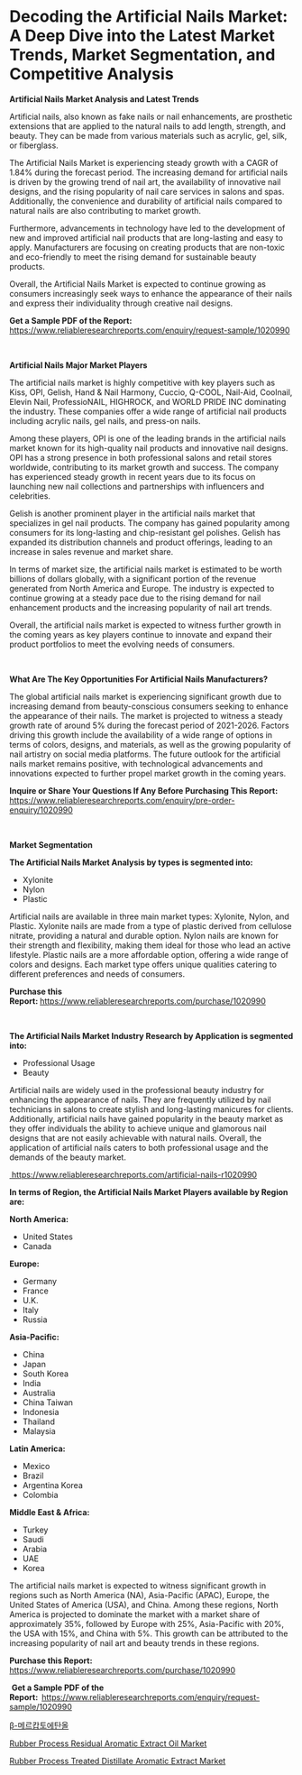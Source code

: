 <p><h1>Decoding the Artificial Nails Market: A Deep Dive into the Latest Market Trends, Market Segmentation, and Competitive Analysis</h1></p><p><strong>Artificial Nails Market Analysis and Latest Trends</strong></p>
<p><p>Artificial nails, also known as fake nails or nail enhancements, are prosthetic extensions that are applied to the natural nails to add length, strength, and beauty. They can be made from various materials such as acrylic, gel, silk, or fiberglass.</p><p>The Artificial Nails Market is experiencing steady growth with a CAGR of 1.84% during the forecast period. The increasing demand for artificial nails is driven by the growing trend of nail art, the availability of innovative nail designs, and the rising popularity of nail care services in salons and spas. Additionally, the convenience and durability of artificial nails compared to natural nails are also contributing to market growth.</p><p>Furthermore, advancements in technology have led to the development of new and improved artificial nail products that are long-lasting and easy to apply. Manufacturers are focusing on creating products that are non-toxic and eco-friendly to meet the rising demand for sustainable beauty products.</p><p>Overall, the Artificial Nails Market is expected to continue growing as consumers increasingly seek ways to enhance the appearance of their nails and express their individuality through creative nail designs.</p></p>
<p><strong>Get a Sample PDF of the Report:&nbsp;</strong> <a href="https://www.reliableresearchreports.com/enquiry/request-sample/1020990">https://www.reliableresearchreports.com/enquiry/request-sample/1020990</a></p>
<p>&nbsp;</p>
<p><strong>Artificial Nails Major Market Players</strong></p>
<p><p>The artificial nails market is highly competitive with key players such as Kiss, OPI, Gelish, Hand & Nail Harmony, Cuccio, Q-COOL, Nail-Aid, Coolnail, Elevin Nail, ProfessioNAIL, HIGHROCK, and WORLD PRIDE INC dominating the industry. These companies offer a wide range of artificial nail products including acrylic nails, gel nails, and press-on nails.</p><p>Among these players, OPI is one of the leading brands in the artificial nails market known for its high-quality nail products and innovative nail designs. OPI has a strong presence in both professional salons and retail stores worldwide, contributing to its market growth and success. The company has experienced steady growth in recent years due to its focus on launching new nail collections and partnerships with influencers and celebrities.</p><p>Gelish is another prominent player in the artificial nails market that specializes in gel nail products. The company has gained popularity among consumers for its long-lasting and chip-resistant gel polishes. Gelish has expanded its distribution channels and product offerings, leading to an increase in sales revenue and market share.</p><p>In terms of market size, the artificial nails market is estimated to be worth billions of dollars globally, with a significant portion of the revenue generated from North America and Europe. The industry is expected to continue growing at a steady pace due to the rising demand for nail enhancement products and the increasing popularity of nail art trends.</p><p>Overall, the artificial nails market is expected to witness further growth in the coming years as key players continue to innovate and expand their product portfolios to meet the evolving needs of consumers.</p></p>
<p>&nbsp;</p>
<p><strong>What Are The Key Opportunities For Artificial Nails Manufacturers?</strong></p>
<p><p>The global artificial nails market is experiencing significant growth due to increasing demand from beauty-conscious consumers seeking to enhance the appearance of their nails. The market is projected to witness a steady growth rate of around 5% during the forecast period of 2021-2026. Factors driving this growth include the availability of a wide range of options in terms of colors, designs, and materials, as well as the growing popularity of nail artistry on social media platforms. The future outlook for the artificial nails market remains positive, with technological advancements and innovations expected to further propel market growth in the coming years.</p></p>
<p><strong>Inquire or Share Your Questions If Any Before Purchasing This Report:</strong> <a href="https://www.reliableresearchreports.com/enquiry/pre-order-enquiry/1020990">https://www.reliableresearchreports.com/enquiry/pre-order-enquiry/1020990</a></p>
<p>&nbsp;</p>
<p><strong>Market Segmentation</strong></p>
<p><strong>The Artificial Nails Market Analysis by types is segmented into:</strong></p>
<p><ul><li>Xylonite</li><li>Nylon</li><li>Plastic</li></ul></p>
<p><p>Artificial nails are available in three main market types: Xylonite, Nylon, and Plastic. Xylonite nails are made from a type of plastic derived from cellulose nitrate, providing a natural and durable option. Nylon nails are known for their strength and flexibility, making them ideal for those who lead an active lifestyle. Plastic nails are a more affordable option, offering a wide range of colors and designs. Each market type offers unique qualities catering to different preferences and needs of consumers.</p></p>
<p><strong>Purchase this Report:&nbsp;</strong><a href="https://www.reliableresearchreports.com/purchase/1020990">https://www.reliableresearchreports.com/purchase/1020990</a></p>
<p>&nbsp;</p>
<p><strong>The Artificial Nails Market Industry Research by Application is segmented into:</strong></p>
<p><ul><li>Professional Usage</li><li>Beauty</li></ul></p>
<p><p>Artificial nails are widely used in the professional beauty industry for enhancing the appearance of nails. They are frequently utilized by nail technicians in salons to create stylish and long-lasting manicures for clients. Additionally, artificial nails have gained popularity in the beauty market as they offer individuals the ability to achieve unique and glamorous nail designs that are not easily achievable with natural nails. Overall, the application of artificial nails caters to both professional usage and the demands of the beauty market.</p></p>
<p><a href="https://www.reliableresearchreports.com/artificial-nails-r1020990">&nbsp;https://www.reliableresearchreports.com/artificial-nails-r1020990</a></p>
<p><strong>In terms of Region, the Artificial Nails Market Players available by Region are:</strong></p>
<p>
    <p> <strong> North America: </strong>
        <ul>
            <li>United States</li>
            <li>Canada</li>
        </ul>
        </p> 
    <p> <strong> Europe: </strong>
        <ul>
            <li>Germany</li>
            <li>France</li>
            <li>U.K.</li>
            <li>Italy</li>
            <li>Russia</li>
        </ul>
        </p> 
    <p> <strong> Asia-Pacific: </strong>
        <ul>
            <li>China</li>
            <li>Japan</li>
            <li>South Korea</li>
            <li>India</li>
            <li>Australia</li>
            <li>China Taiwan</li>
            <li>Indonesia</li>
            <li>Thailand</li>
            <li>Malaysia</li>
        </ul>
        </p> 
    <p> <strong> Latin America: </strong>
        <ul>
            <li>Mexico</li>
            <li>Brazil</li>
            <li>Argentina Korea</li>
            <li>Colombia</li>
        </ul>
        </p> 
    <p> <strong> Middle East & Africa: </strong>
        <ul>
            <li>Turkey</li>
            <li>Saudi</li>
            <li>Arabia</li>
            <li>UAE</li>
            <li>Korea</li>
        </ul>
    </p>
    </p>
<p><p>The artificial nails market is expected to witness significant growth in regions such as North America (NA), Asia-Pacific (APAC), Europe, the United States of America (USA), and China. Among these regions, North America is projected to dominate the market with a market share of approximately 35%, followed by Europe with 25%, Asia-Pacific with 20%, the USA with 15%, and China with 5%. This growth can be attributed to the increasing popularity of nail art and beauty trends in these regions.</p></p>
<p><strong>Purchase this Report: </strong><a href="https://www.reliableresearchreports.com/purchase/1020990">https://www.reliableresearchreports.com/purchase/1020990</a></p>
<p>&nbsp;<strong>Get a Sample PDF of the Report:&nbsp;&nbsp;</strong><a href="https://www.reliableresearchreports.com/enquiry/request-sample/1020990">https://www.reliableresearchreports.com/enquiry/request-sample/1020990</a></p>
<p><strong></strong></p>
<p><p><a href="https://github.com/ConstantinVon/Market-Research-Report-List-1/blob/main/2582063146356.md">β-메르캅토에탄올</a></p><p><a href="https://github.com/globismark/Market-Research-Report-List-3/blob/main/rubber-process-residual-aromatic-extract-oil-market.md">Rubber Process Residual Aromatic Extract Oil Market</a></p><p><a href="https://github.com/prosalinda88/Market-Research-Report-List-5/blob/main/rubber-process-treated-distillate-aromatic-extract-market.md">Rubber Process Treated Distillate Aromatic Extract Market</a></p></p>
